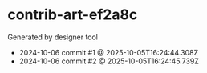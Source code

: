 # contrib-art-ef2a8c
Generated by designer tool
- 2024-10-06 commit #1 @ 2025-10-05T16:24:44.308Z
- 2024-10-06 commit #2 @ 2025-10-05T16:24:45.739Z
